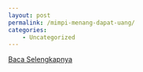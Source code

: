 ```yaml
---
layout: post
permalink: /mimpi-menang-dapat-uang/
categories:
    - Uncategorized
---
```


[Baca Selengkapnya](/05)